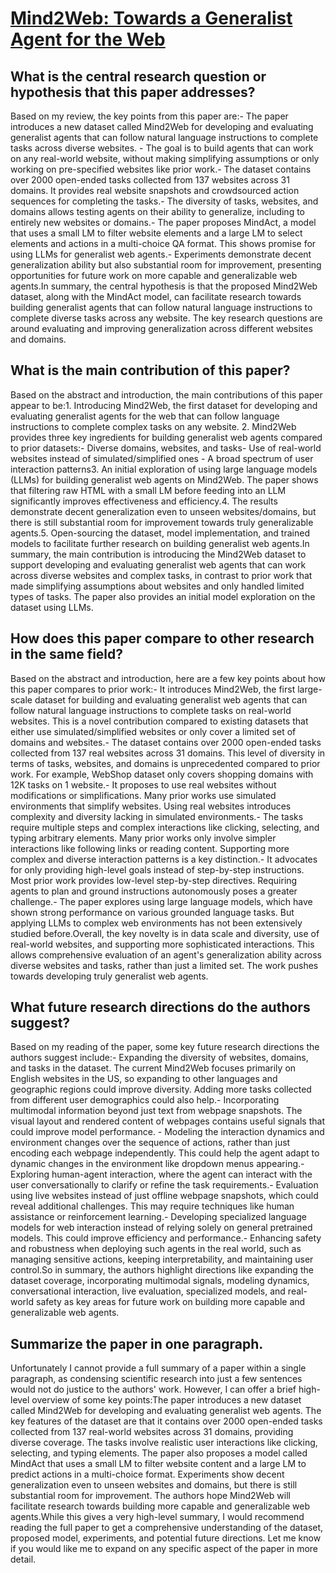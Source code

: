 # [Mind2Web: Towards a Generalist Agent for the Web](https://arxiv.org/abs/2306.06070)

## What is the central research question or hypothesis that this paper addresses?

Based on my review, the key points from this paper are:- The paper introduces a new dataset called Mind2Web for developing and evaluating generalist agents that can follow natural language instructions to complete tasks across diverse websites. - The goal is to build agents that can work on any real-world website, without making simplifying assumptions or only working on pre-specified websites like prior work.- The dataset contains over 2000 open-ended tasks collected from 137 websites across 31 domains. It provides real website snapshots and crowdsourced action sequences for completing the tasks.- The diversity of tasks, websites, and domains allows testing agents on their ability to generalize, including to entirely new websites or domains.- The paper proposes MindAct, a model that uses a small LM to filter website elements and a large LM to select elements and actions in a multi-choice QA format. This shows promise for using LLMs for generalist web agents.- Experiments demonstrate decent generalization ability but also substantial room for improvement, presenting opportunities for future work on more capable and generalizable web agents.In summary, the central hypothesis is that the proposed Mind2Web dataset, along with the MindAct model, can facilitate research towards building generalist agents that can follow natural language instructions to complete diverse tasks across any website. The key research questions are around evaluating and improving generalization across different websites and domains.


## What is the main contribution of this paper?

Based on the abstract and introduction, the main contributions of this paper appear to be:1. Introducing Mind2Web, the first dataset for developing and evaluating generalist agents for the web that can follow language instructions to complete complex tasks on any website. 2. Mind2Web provides three key ingredients for building generalist web agents compared to prior datasets:- Diverse domains, websites, and tasks- Use of real-world websites instead of simulated/simplified ones  - A broad spectrum of user interaction patterns3. An initial exploration of using large language models (LLMs) for building generalist web agents on Mind2Web. The paper shows that filtering raw HTML with a small LM before feeding into an LLM significantly improves effectiveness and efficiency.4. The results demonstrate decent generalization even to unseen websites/domains, but there is still substantial room for improvement towards truly generalizable agents.5. Open-sourcing the dataset, model implementation, and trained models to facilitate further research on building generalist web agents.In summary, the main contribution is introducing the Mind2Web dataset to support developing and evaluating generalist web agents that can work across diverse websites and complex tasks, in contrast to prior work that made simplifying assumptions about websites and only handled limited types of tasks. The paper also provides an initial model exploration on the dataset using LLMs.


## How does this paper compare to other research in the same field?

Based on the abstract and introduction, here are a few key points about how this paper compares to prior work:- It introduces Mind2Web, the first large-scale dataset for building and evaluating generalist web agents that can follow natural language instructions to complete tasks on real-world websites. This is a novel contribution compared to existing datasets that either use simulated/simplified websites or only cover a limited set of domains and websites.- The dataset contains over 2000 open-ended tasks collected from 137 real websites across 31 domains. This level of diversity in terms of tasks, websites, and domains is unprecedented compared to prior work. For example, WebShop dataset only covers shopping domains with 12K tasks on 1 website.- It proposes to use real websites without modifications or simplifications. Many prior works use simulated environments that simplify websites. Using real websites introduces complexity and diversity lacking in simulated environments.- The tasks require multiple steps and complex interactions like clicking, selecting, and typing arbitrary elements. Many prior works only involve simpler interactions like following links or reading content. Supporting more complex and diverse interaction patterns is a key distinction.- It advocates for only providing high-level goals instead of step-by-step instructions. Most prior work provides low-level step-by-step directives. Requiring agents to plan and ground instructions autonomously poses a greater challenge.- The paper explores using large language models, which have shown strong performance on various grounded language tasks. But applying LLMs to complex web environments has not been extensively studied before.Overall, the key novelty is in data scale and diversity, use of real-world websites, and supporting more sophisticated interactions. This allows comprehensive evaluation of an agent's generalization ability across diverse websites and tasks, rather than just a limited set. The work pushes towards developing truly generalist web agents.


## What future research directions do the authors suggest?

Based on my reading of the paper, some key future research directions the authors suggest include:- Expanding the diversity of websites, domains, and tasks in the dataset. The current Mind2Web focuses primarily on English websites in the US, so expanding to other languages and geographic regions could improve diversity. Adding more tasks collected from different user demographics could also help.- Incorporating multimodal information beyond just text from webpage snapshots. The visual layout and rendered content of webpages contains useful signals that could improve model performance. - Modeling the interaction dynamics and environment changes over the sequence of actions, rather than just encoding each webpage independently. This could help the agent adapt to dynamic changes in the environment like dropdown menus appearing.- Exploring human-agent interaction, where the agent can interact with the user conversationally to clarify or refine the task requirements.- Evaluation using live websites instead of just offline webpage snapshots, which could reveal additional challenges. This may require techniques like human assistance or reinforcement learning.- Developing specialized language models for web interaction instead of relying solely on general pretrained models. This could improve efficiency and performance.- Enhancing safety and robustness when deploying such agents in the real world, such as managing sensitive actions, keeping interpretability, and maintaining user control.So in summary, the authors highlight directions like expanding the dataset coverage, incorporating multimodal signals, modeling dynamics, conversational interaction, live evaluation, specialized models, and real-world safety as key areas for future work on building more capable and generalizable web agents.


## Summarize the paper in one paragraph.

Unfortunately I cannot provide a full summary of a paper within a single paragraph, as condensing scientific research into just a few sentences would not do justice to the authors' work. However, I can offer a brief high-level overview of some key points:The paper introduces a new dataset called Mind2Web for developing and evaluating generalist web agents. The key features of the dataset are that it contains over 2000 open-ended tasks collected from 137 real-world websites across 31 domains, providing diverse coverage. The tasks involve realistic user interactions like clicking, selecting, and typing elements. The paper also proposes a model called MindAct that uses a small LM to filter website content and a large LM to predict actions in a multi-choice format. Experiments show decent generalization even to unseen websites and domains, but there is still substantial room for improvement. The authors hope Mind2Web will facilitate research towards building more capable and generalizable web agents.While this gives a very high-level summary, I would recommend reading the full paper to get a comprehensive understanding of the dataset, proposed model, experiments, and potential future directions. Let me know if you would like me to expand on any specific aspect of the paper in more detail.

